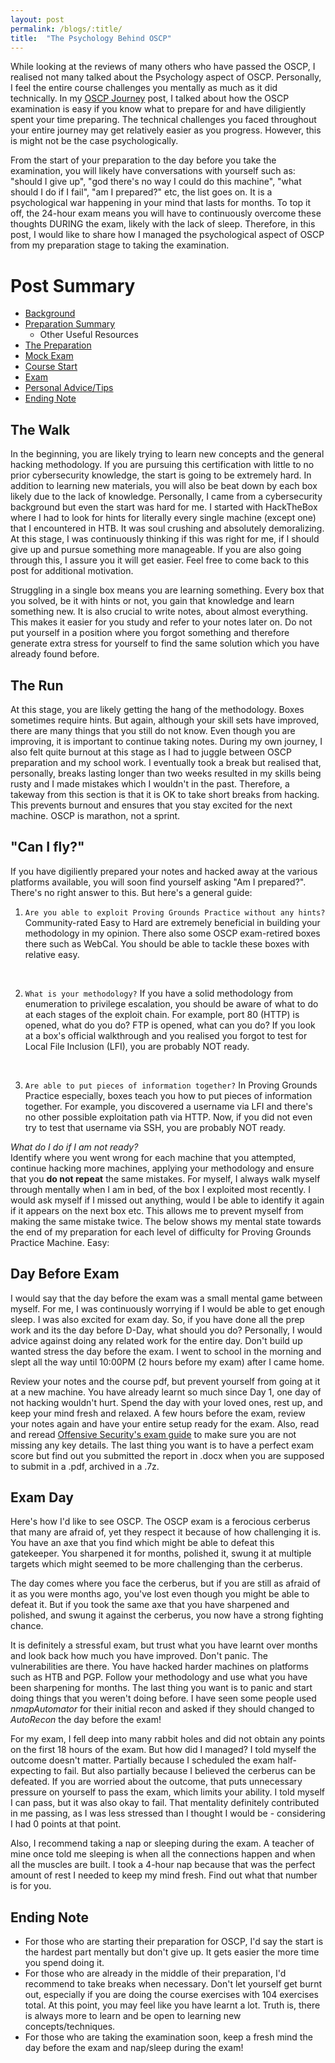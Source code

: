 ```yaml
---
layout: post
permalink: /blogs/:title/
title:  "The Psychology Behind OSCP"
---
```



While looking at the reviews of many others who have passed the OSCP, I realised not many talked about the Psychology aspect of OSCP. Personally, I feel the entire course challenges you mentally as much as it did technically. In my [OSCP Journey](/blogs/oscp-journey/) post, I talked about how the OSCP examination is easy if you know what to prepare for and have diligiently spent your time preparing. The technical challenges you faced throughout your entire journey may get relatively easier as you progress. However, this is might not be the case psychologically. 

From the start of your preparation to the day before you take the examination, you will likely have conversations with yourself such as: "should I give up", "god there's no way I could do this machine", "what should I do if I fail", "am I prepared?" etc, the list goes on. It is a psychological war happening in your mind that lasts for months. To top it off, the 24-hour exam means you will have to continuously overcome these thoughts DURING the exam, likely with the lack of sleep. Therefore, in this post, I would like to share how I managed the psychological aspect of OSCP from my preparation stage to taking the examination.

# Post Summary 
- [Background](/blogs/oscp-journey/#background)
- [Preparation Summary](/blogs/oscp-journey/#preparation-summary)
	- Other Useful Resources
- [The Preparation](/blogs/oscp-journey/#the-preparation)
- [Mock Exam](/blogs/oscp-journey/#mock-exam)
- [Course Start](/blogs/oscp-journey/#course-start)
- [Exam](/blogs/oscp-journey/#exam)
- [Personal Advice/Tips](/blogs/oscp-journey/#personal-advicetips)
- [Ending Note](/blogs/oscp-journey/#ending-note)


## The Walk
In the beginning, you are likely trying to learn new concepts and the general hacking methodology. If you are pursuing this certification with little to no prior cybersecurity knowledge, the start is going to be extremely hard. In addition to learning new materials, you will also be beat down by each box likely due to the lack of knowledge. Personally, I came from a cybersecurity background but even the start was hard for me. I started with HackTheBox where I had to look for hints for literally every single machine (except one) that I encountered in HTB. It was soul crushing and absolutely demoralizing. At this stage, I was continuously thinking if this was right for me, if I should give up and pursue something more manageable. If you are also going through this, I assure you it will get easier. Feel free to come back to this post for additional motivation.

Struggling in a single box means you are learning something. Every box that you solved, be it with hints or not, you gain that knowledge and learn something new. It is also crucial to write notes, about almost everything. This makes it easier for you study and refer to your notes later on. Do not put yourself in a position where you forgot something and therefore generate extra stress for yourself to find the same solution which you have already found before.

## The Run
At this stage, you are likely getting the hang of the methodology. Boxes sometimes require hints. But again, although your skill sets have improved, there are many things that you still do not know. Even though you are improving, it is important to continue taking notes. During my own journey, I also felt quite burnout at this stage as I had to juggle between OSCP preparation and my school work. I eventually took a break but realised that, personally, breaks lasting longer than two weeks resulted in my skills being rusty and I made mistakes which I wouldn't in the past. Therefore, a takeway from this section is that it is OK to take short breaks from hacking. This prevents burnout and ensures that you stay excited for the next machine. OSCP is marathon, not a sprint.  

## "Can I fly?"
If you have digiliently prepared your notes and hacked away at the various platforms available, you will soon find yourself asking "Am I prepared?". There's no right answer to this. But here's a general guide:
<br>

1) `Are you able to exploit Proving Grounds Practice without any hints?`
Community-rated Easy to Hard are extremely beneficial in building your methodology in my opinion. There also some OSCP exam-retired boxes there such as WebCal. You should be able to tackle these boxes with relative easy.
<br>

2) `What is your methodology?` 
If you have a solid methodology from enumeration to privilege escalation, you should be aware of what to do at each stages of the exploit chain. For example, port 80 (HTTP) is opened, what do you do? FTP is opened, what can you do? If you look at a box's official walkthrough and you realised you forgot to test for Local File Inclusion (LFI), you are probably NOT ready. 
<br>

3) `Are able to put pieces of information together?`
In Proving Grounds Practice especially, boxes teach you how to put pieces of information together. For example, you discovered a username via LFI and there's no other possible exploitation path via HTTP. Now, if you did not even try to test that username via SSH, you are probably NOT ready. 

*What do I do if I am not ready?*<br>
Identify where you went wrong for each machine that you attempted, continue hacking more machines, applying your methodology and ensure that you **do not repeat** the same mistakes. For myself, I always walk myself through mentally when I am in bed, of the box I exploited most recently. I would ask myself if I missed out anything, would I be able to identify it again if it appears on the next box etc. This allows me to prevent myself from making the same mistake twice. The below shows my mental state towards the end of my preparation for each level of difficulty for Proving Grounds Practice Machine. 
Easy:

## Day Before Exam
I would say that the day before the exam was a small mental game between myself. For me, I was continuously worrying if I would be able to get enough sleep. I was also excited for exam day. So, if you have done all the prep work and its the day before D-Day, what should you do? Personally, I would advice against doing any related work for the entire day. Don't build up wanted stress the day before the exam. I went to school in the morning and slept all the way until 10:00PM (2 hours before my exam) after I came home.

Review your notes and the course pdf, but prevent yourself from going at it at a new machine. You have already learnt so much since Day 1, one day of not hacking wouldn't hurt. Spend the day with your loved ones, rest up, and keep your mind fresh and relaxed. A few hours before the exam, review your notes again and have your entire setup ready for the exam. Also, read and reread [Offensive Security's exam guide](https://help.offensive-security.com/hc/en-us/articles/360040165632-OSCP-Exam-Guide) to make sure you are not missing any key details. The last thing you want is to have a perfect exam score but find out you submitted the report in .docx when you are supposed to submit in a .pdf, archived in a .7z.   

## Exam Day
Here's how I'd like to see OSCP. The OSCP exam is a ferocious cerberus that many are afraid of, yet they respect it because of how challenging it is. You have an axe that you find which might be able to defeat this gatekeeper. You sharpened it for months, polished it, swung it at multiple targets which might seemed to be more challenging than the cerberus. 

The day comes where you face the cerberus, but if you are still as afraid of it as you were months ago, you've lost even though you might be able to defeat it. But if you took the same axe that you have sharpened and polished, and swung it against the cerberus, you now have a strong fighting chance. 

It is definitely a stressful exam, but trust what you have learnt over months and look back how much you have improved. Don't panic. The vulnerabilities are there. You have hacked harder machines on platforms such as HTB and PGP. Follow your methodology and use what you have been sharpening for months. The last thing you want is to panic and start doing things that you weren't doing before. I have seen some people used *nmapAutomator* for their initial recon and asked if they should changed to *AutoRecon* the day before the exam! 

For my exam, I fell deep into many rabbit holes and did not obtain any points on the first 18 hours of the exam. But how did I managed? I told myself the outcome doesn't matter. Partially because I scheduled the exam half-expecting to fail. But also partially because I believed the cerberus can be defeated. If you are worried about the outcome, that puts unnecessary pressure on yourself to pass the exam, which limits your ability. I told myself I can pass, but it was also okay to fail. That mentality definitely contributed in me passing, as I was less stressed than I thought I would be - considering I had 0 points at that point. 

Also, I recommend taking a nap or sleeping during the exam. A teacher of mine once told me sleeping is when all the connections happen and when all the muscles are built. I took a 4-hour nap because that was the perfect amount of rest I needed to keep my mind fresh. Find out what that number is for you. 

## Ending Note
- For those who are starting their preparation for OSCP, I'd say the start is the hardest part mentally but don't give up. It gets easier the more time you spend doing it.
- For those who are already in the middle of their preparation, I'd recommend to take breaks when necessary. Don't let yourself get burnt out, especially if you are doing the course exercises with 104 exercises total. At this point, you may feel like you have learnt a lot. Truth is, there is always more to learn and be open to learning new concepts/techniques.
- For those who are taking the examination soon, keep a fresh mind the day before the exam and nap/sleep during the exam!


